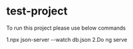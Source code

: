 # test-project
To run this project please use below commands

1.npx json-server --watch db.json
2.Do ng serve